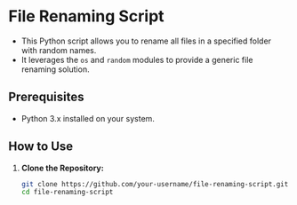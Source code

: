 # File Renaming Script

- This Python script allows you to rename all files in a specified folder with random names.
- It leverages the `os` and `random` modules to provide a generic file renaming solution.

## Prerequisites

- Python 3.x installed on your system.

## How to Use

1. **Clone the Repository:**
   ```bash
   git clone https://github.com/your-username/file-renaming-script.git
   cd file-renaming-script
